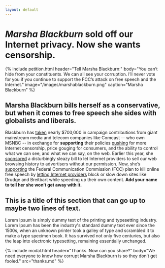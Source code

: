 ```yaml
---
layout: default
---
```


# *Marsha Blackburn* sold off our Internet privacy. Now she wants censorship.

{% include petition.html header="Tell Marsha Blackburn:" body="You can’t hide from your constituents. We can all see your corruption. I’ll never vote for you if you continue to support the FCC’s attack on free speech and the Internet." image="/images/marshablackburn.png" caption="Marsha Blackburn" %}

## Marsha Blackburn bills herself as a conservative, but when it comes to free speech she sides with globalists and liberals.

Blackburn has [taken](http://www.vocativ.com/415350/house-rep-pushing-to-set-back-online-privacy-rakes-in-industry-funds/) nearly $700,000 in campaign contributions from giant mainstream media and telecom companies like Comcast -- who own MSNBC -- in exchange for **supporting** their policies [pushing](https://www.eff.org/deeplinks/2017/06/attack-net-neutrality-attack-free-speech) for more Internet censorship, price gouging for consumers, and the ability to control what we can see, and what we can say, on the web. Earlier this year, she [sponsored](https://www.theverge.com/2017/3/29/15100620/congress-fcc-isp-web-browsing-privacy-fire-sale) a disturbingly sleazy bill to let Internet providers to sell our web browsing history to advertisers without our permission. Now, she’s [supporting](http://www.tennessean.com/story/news/2017/05/31/blackburn-fccs-rollback-net-neutrality-rules-a-positive-step/356558001/) the Federal Communication Commission (FCC) plan to kill online free speech by [letting Internet providers](https://www.newsmax.com/DavidGoodfriend/comcast-fcc-pai/2017/04/26/id/786478/) block or slow down sites like Drudge and Breitbart while speeding up their own content. **Add your name to tell her she won’t get away with it.**

## This is a title of this section that can go up to maybe two lines of text.

Lorem Ipsum is simply dummy text of the printing and typesetting industry. Lorem Ipsum has been the industry's standard dummy text ever since the 1500s, when an unknown printer took a galley of type and scrambled it to make a type specimen book. It has survived not only five centuries, but also the leap into electronic typesetting, remaining essentially unchanged.

{% include modal.html header="Thanks. Now can you share?" body="We need everyone to know how corrupt Marsha Blackburn is so they don’t get fooled." src="thanks.md" %}
